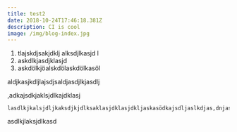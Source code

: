 ```yaml
---
title: test2
date: 2018-10-24T17:46:18.381Z
description: CI is cool
image: /img/blog-index.jpg
---
```

1. tlajskdjsakjdklj alksdjlkasjd l
2. askdlkjasdjklasjd
3. askdölkjöalskdölaskdölkasöl

aldjkasjkdljlajsdjsaldjasdjlkjasdlj



,adkajsdkjaklsjdlkajdklasj

```
lasdlkjkalsjdljkaksdjkjdlksaklasjdklasjdkljaskasödkajsdljaslkdjas,dnjasndlnasd
```



asdlkjlaksjdlkasd
